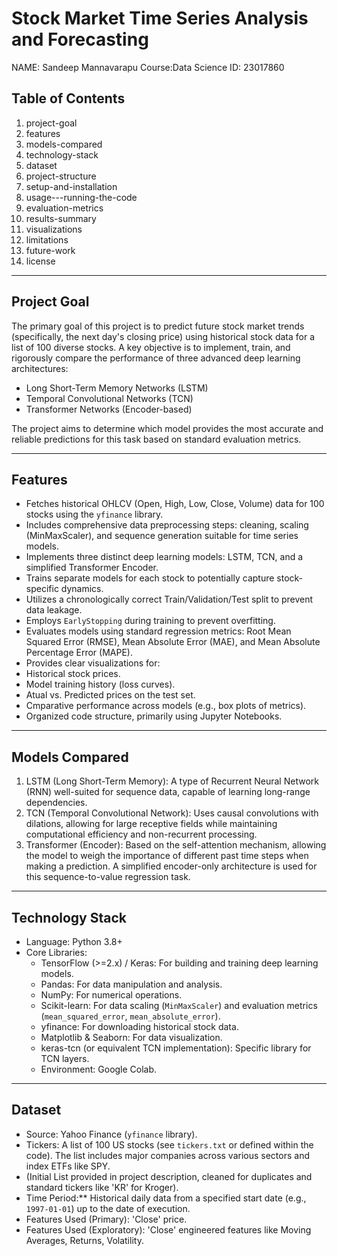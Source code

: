 # Stock Market Time Series Analysis and Forecasting

NAME: Sandeep Mannavarapu
Course:Data Science
ID: 23017860


## Table of Contents

1.  project-goal
2.  features
3.  models-compared
4.  technology-stack
5.  dataset
6.  project-structure
7.  setup-and-installation
8.  usage---running-the-code
9.  evaluation-metrics
10. results-summary
11. visualizations
12. limitations
13. future-work
14. license

---

## Project Goal

The primary goal of this project is to predict future stock market trends (specifically, the next day's closing price) using historical stock data for a list of 100 diverse stocks. A key objective is to implement, train, and rigorously compare the performance of three advanced deep learning architectures:
*   Long Short-Term Memory Networks (LSTM)
*   Temporal Convolutional Networks (TCN)
*   Transformer Networks (Encoder-based)

The project aims to determine which model provides the most accurate and reliable predictions for this task based on standard evaluation metrics.

---

## Features

*   Fetches historical OHLCV (Open, High, Low, Close, Volume) data for 100 stocks using the `yfinance` library.
*   Includes comprehensive data preprocessing steps: cleaning, scaling (MinMaxScaler), and sequence generation suitable for time series models.
*   Implements three distinct deep learning models: LSTM, TCN, and a simplified Transformer Encoder.
*   Trains separate models for each stock to potentially capture stock-specific dynamics.
*   Utilizes a chronologically correct Train/Validation/Test split to prevent data leakage.
*   Employs `EarlyStopping` during training to prevent overfitting.
*   Evaluates models using standard regression metrics: Root Mean Squared Error (RMSE), Mean Absolute Error (MAE), and Mean Absolute Percentage Error (MAPE).
*   Provides clear visualizations for:
*   Historical stock prices.
*   Model training history (loss curves).
*   Atual vs. Predicted prices on the test set.
*   Cmparative performance across models (e.g., box plots of metrics).
*   Organized code structure, primarily using Jupyter Notebooks.

---

## Models Compared

1.  LSTM (Long Short-Term Memory): A type of Recurrent Neural Network (RNN) well-suited for sequence data, capable of learning long-range dependencies.
2.  TCN (Temporal Convolutional Network): Uses causal convolutions with dilations, allowing for large receptive fields while maintaining computational efficiency and non-recurrent processing.
3.  Transformer (Encoder): Based on the self-attention mechanism, allowing the model to weigh the importance of different past time steps when making a prediction. A simplified encoder-only architecture is used for this sequence-to-value regression task.

---

## Technology Stack

*   Language: Python 3.8+
*   Core Libraries:
    *   TensorFlow (>=2.x) / Keras: For building and training deep learning models.
    *   Pandas: For data manipulation and analysis.
    *   NumPy: For numerical operations.
    *   Scikit-learn: For data scaling (`MinMaxScaler`) and evaluation metrics (`mean_squared_error`, `mean_absolute_error`).
    *   yfinance: For downloading historical stock data.
    *   Matplotlib & Seaborn: For data visualization.
    *   keras-tcn (or equivalent TCN implementation): Specific library for TCN layers.
    *   Environment: Google Colab.

---

## Dataset

*   Source: Yahoo Finance (`yfinance` library).
*   Tickers: A list of 100 US stocks (see `tickers.txt` or defined within the code). The list includes major companies across various sectors and index ETFs like SPY.
*   (Initial List provided in project description, cleaned for duplicates and standard tickers like 'KR' for Kroger).
*   Time Period:** Historical daily data from a specified start date (e.g., `1997-01-01`) up to the date of execution.
*   Features Used (Primary): 'Close' price.
*   Features Used (Exploratory):  'Close' engineered features like Moving Averages, Returns, Volatility.
